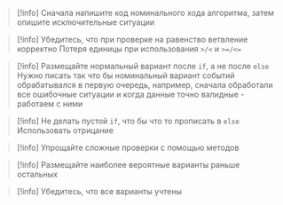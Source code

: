 >[!info] Сначала напишите код номинального хода алгоритма, затем опишите исключительные ситуации

>[!info] Убедитесь, что при проверке на равенство ветвление корректно
>Потеря единицы при использования `>/<`  и `>=/<=`

>[!info] Размещайте нормальный вариант после `if`, а не после `else`
>Нужно писать так что бы номинальный вариант событий обрабатывался в первую очередь, например, сначала обработали все ошибочные ситуации и когда данные точно валидные - работаем с ними

>[!info] Не делать пустой `if`, что бы что то прописать в `else`
>Использовать отрицание

>[!info] Упрощайте сложные проверки с помощью методов

>[!info] Размещайте наиболее вероятные варианты раньше остальных

>[!info] Убедитесь, что все варианты учтены
